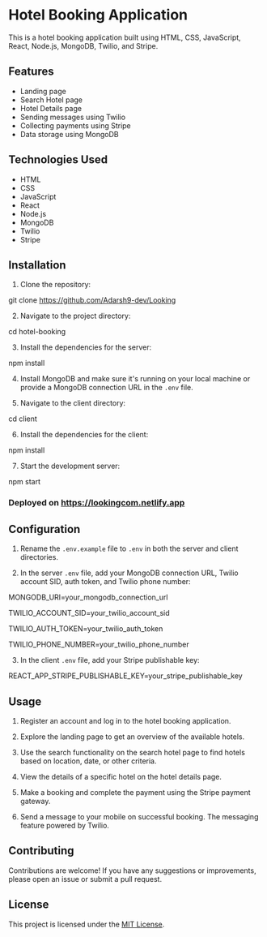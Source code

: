 # Hotel Booking Application

This is a hotel booking application built using HTML, CSS, JavaScript, React, Node.js, MongoDB, Twilio, and Stripe.

## Features

- Landing page
- Search Hotel page
- Hotel Details page
- Sending messages using Twilio
- Collecting payments using Stripe
- Data storage using MongoDB

## Technologies Used

- HTML
- CSS
- JavaScript
- React
- Node.js
- MongoDB
- Twilio
- Stripe

## Installation

1. Clone the repository:

git clone https://github.com/Adarsh9-dev/Looking

2. Navigate to the project directory:

cd hotel-booking

3. Install the dependencies for the server:

npm install

4. Install MongoDB and make sure it's running on your local machine or provide a MongoDB connection URL in the `.env` file.

5. Navigate to the client directory:

cd client

6. Install the dependencies for the client:

npm install

7. Start the development server:

npm start

### Deployed on https://lookingcom.netlify.app



## Configuration

1. Rename the `.env.example` file to `.env` in both the server and client directories.

2. In the server `.env` file, add your MongoDB connection URL, Twilio account SID, auth token, and Twilio phone number:

MONGODB_URI=your_mongodb_connection_url

TWILIO_ACCOUNT_SID=your_twilio_account_sid

TWILIO_AUTH_TOKEN=your_twilio_auth_token

TWILIO_PHONE_NUMBER=your_twilio_phone_number

3. In the client `.env` file, add your Stripe publishable key:

REACT_APP_STRIPE_PUBLISHABLE_KEY=your_stripe_publishable_key

## Usage

1. Register an account and log in to the hotel booking application.

2. Explore the landing page to get an overview of the available hotels.

3. Use the search functionality on the search hotel page to find hotels based on location, date, or other criteria.

4. View the details of a specific hotel on the hotel details page.

5. Make a booking and complete the payment using the Stripe payment gateway.

6. Send a message to your mobile on successful booking. The messaging feature powered by Twilio.

## Contributing

Contributions are welcome! If you have any suggestions or improvements, please open an issue or submit a pull request.

## License

This project is licensed under the [MIT License](LICENSE).
